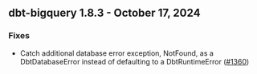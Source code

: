 ## dbt-bigquery 1.8.3 - October 17, 2024

### Fixes

- Catch additional database error exception, NotFound, as a DbtDatabaseError instead of defaulting to a DbtRuntimeError ([#1360](https://github.com/dbt-labs/dbt-bigquery/issues/1360))

